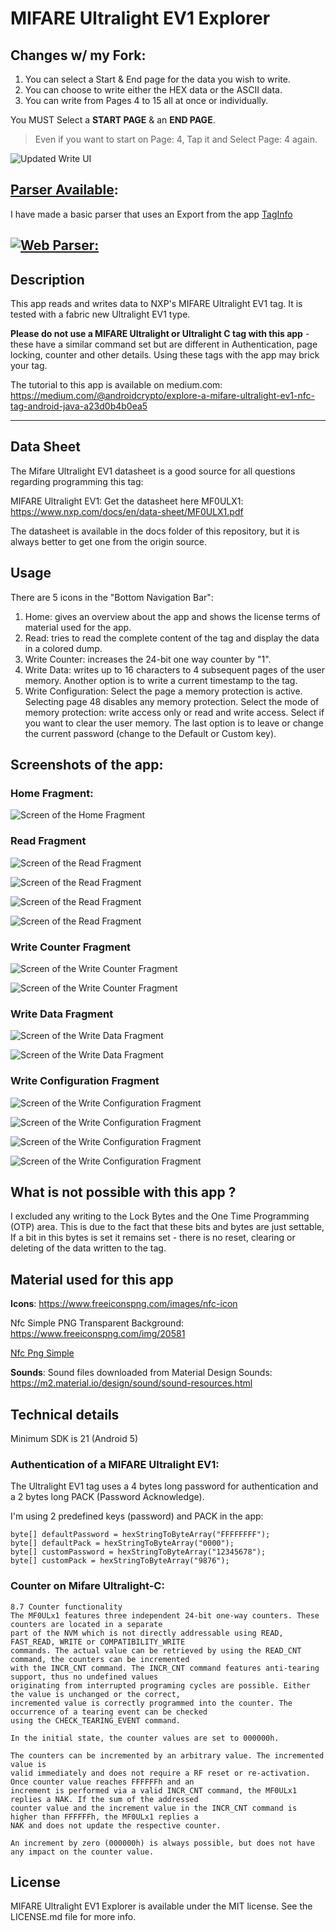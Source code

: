 # MIFARE Ultralight EV1 Explorer

## Changes w/ my Fork:
1) You can select a Start & End page for the data you wish to write.
2) You can choose to write either the HEX data or the ASCII data.
3) You can write from Pages 4 to 15 all at once or individually.

You MUST Select a **START PAGE** & an **END PAGE**.
> Even if you want to start on Page: 4, Tap it and Select Page: 4 again.

![Updated Write UI](assets/pictures/updated_ui-write.png)

## [Parser Available](https://thedingo8mybaby.github.io/MIFARE_Ultralight_EV1_Explorer/):

I have made a basic parser that uses an Export from the app [TagInfo](https://play.google.com/store/apps/details?id=com.nxp.taginfolite&hl=en_US) 

[![Web Parser:](https://i.imgur.com/EUI9rvf.png)](https://thedingo8mybaby.github.io/MIFARE_Ultralight_EV1_Explorer/)
-----

## Description

This app reads and writes data to NXP's MIFARE Ultralight EV1 tag. It is tested with a fabric new Ultralight EV1 type.

**Please do not use a MIFARE Ultralight or Ultralight C tag with this app** - these have a similar command set but are different 
in Authentication, page locking, counter and other details. Using these tags with the app may brick your tag.

The tutorial to this app is available on medium.com: https://medium.com/@androidcrypto/explore-a-mifare-ultralight-ev1-nfc-tag-android-java-a23d0b4b0ea5

-----

## Data Sheet

The Mifare Ultralight EV1 datasheet is a good source for all questions regarding programming this tag:

MIFARE Ultralight EV1: Get the datasheet here MF0ULX1: https://www.nxp.com/docs/en/data-sheet/MF0ULX1.pdf

The datasheet is available in the docs folder of this repository, but it is always better to get one from the origin source.

## Usage

There are 5 icons in the "Bottom Navigation Bar":

1) Home: gives an overview about the app and shows the license terms of material used for the app.
2) Read: tries to read the complete content of the tag and display the data in a colored dump.
3) Write Counter: increases the 24-bit one way counter by "1".
4) Write Data: writes up to 16 characters to 4 subsequent pages of the user memory. Another option is to write a current timestamp to the tag.
5) Write Configuration: Select the page a memory protection is active. Selecting page 48 disables any memory protection. Select the mode of memory protection: write access only or read and write access. Select if you want to clear the user memory. The last option is to leave or change the current password (change to the Default or Custom key).

## Screenshots of the app:

### Home Fragment:

![Screen of the Home Fragment](screenshots/small/app_home_01.png)

### Read Fragment

![Screen of the Read Fragment](screenshots/small/app_read_01.png)

![Screen of the Read Fragment](screenshots/small/app_read_02.png)

![Screen of the Read Fragment](screenshots/small/app_read_03.png)

![Screen of the Read Fragment](screenshots/small/app_read_04.png)

### Write Counter Fragment

![Screen of the Write Counter Fragment](screenshots/small/app_write_counter_01.png)

![Screen of the Write Counter Fragment](screenshots/small/app_write_counter_02.png)

### Write Data Fragment

![Screen of the Write Data Fragment](screenshots/small/app_write_01.png)

![Screen of the Write Data Fragment](screenshots/small/app_write_02.png)

### Write Configuration Fragment

![Screen of the Write Configuration Fragment](screenshots/small/app_write_configuration_01.png)

![Screen of the Write Configuration Fragment](screenshots/small/app_write_configuration_02.png)

![Screen of the Write Configuration Fragment](screenshots/small/app_write_configuration_03.png)

![Screen of the Write Configuration Fragment](screenshots/small/app_write_configuration_04.png)

## What is not possible with this app ?

I excluded any writing to the Lock Bytes and the One Time Programming (OTP) area. This is due to the fact that 
these bits and bytes are just settable, If a bit in this bytes is set it remains set - there is no reset, 
clearing or deleting of the data written to the tag.

## Material used for this app

**Icons**: https://www.freeiconspng.com/images/nfc-icon

Nfc Simple PNG Transparent Background: https://www.freeiconspng.com/img/20581

<a href="https://www.freeiconspng.com/img/20581">Nfc Png Simple</a>

**Sounds**: Sound files downloaded from Material Design Sounds: https://m2.material.io/design/sound/sound-resources.html 

## Technical details

Minimum SDK is 21 (Android 5)

### Authentication of a MIFARE Ultralight EV1:

The Ultralight EV1 tag uses a 4 bytes long password for authentication and a 2 bytes long PACK (Password Acknowledge). 

I'm using 2 predefined keys (password) and PACK in the app:

```plaintext
byte[] defaultPassword = hexStringToByteArray("FFFFFFFF");
byte[] defaultPack = hexStringToByteArray("0000");
byte[] customPassword = hexStringToByteArray("12345678");
byte[] customPack = hexStringToByteArray("9876");
```

### Counter on Mifare Ultralight-C:
```plaintext
8.7 Counter functionality
The MF0ULx1 features three independent 24-bit one-way counters. These counters are located in a separate 
part of the NVM which is not directly addressable using READ, FAST_READ, WRITE or COMPATIBILITY_WRITE 
commands. The actual value can be retrieved by using the READ_CNT command, the counters can be incremented
with the INCR_CNT command. The INCR_CNT command features anti-tearing support, thus no undefined values 
originating from interrupted programing cycles are possible. Either the value is unchanged or the correct, 
incremented value is correctly programmed into the counter. The occurrence of a tearing event can be checked 
using the CHECK_TEARING_EVENT command.

In the initial state, the counter values are set to 000000h.

The counters can be incremented by an arbitrary value. The incremented value is
valid immediately and does not require a RF reset or re-activation. Once counter value reaches FFFFFFh and an 
increment is performed via a valid INCR_CNT command, the MF0ULx1 replies a NAK. If the sum of the addressed 
counter value and the increment value in the INCR_CNT command is higher than FFFFFFh, the MF0ULx1 replies a 
NAK and does not update the respective counter.

An increment by zero (000000h) is always possible, but does not have any impact on the counter value.
```

## License

MIFARE Ultralight EV1 Explorer is available under the MIT license. See the LICENSE.md file for more info.
